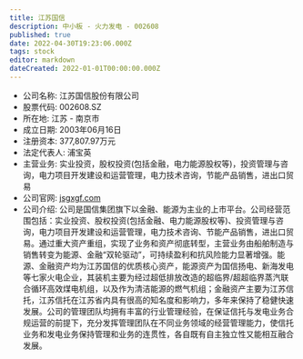 ```yaml
---
title: 江苏国信
description: 中小板 - 火力发电 - 002608
published: true
date: 2022-04-30T19:23:06.000Z
tags: stock
editor: markdown
dateCreated: 2022-01-01T00:00:00.000Z
---
```


- 公司名称: 江苏国信股份有限公司
- 股票代码: 002608.SZ
- 所在地: 江苏 - 南京市
- 成立日期: 2003年06月16日
- 注册资本: 377,807.97万元
- 法定代表人: 浦宝英
- 主营业务: 实业投资，股权投资(包括金融，电力能源股权等)，投资管理与咨询，电力项目开发建设和运营管理，电力技术咨询，节能产品销售，进出口贸易
- 公司官网: [jsgxgf.com](jsgxgf.com)
- 公司介绍: 公司是国信集团旗下以金融、能源为主业的上市平台。公司经营范围包括：实业投资、股权投资(包括金融、电力能源股权等)、投资管理与咨询，电力项目开发建设和运营管理，电力技术咨询、节能产品销售，进出口贸易。通过重大资产重组，实现了业务和资产彻底转型，主营业务由船舶制造与销售转变为能源、金融“双轮驱动”，可持续盈利和抗风险能力显著增强。能源、金融资产均为江苏国信的优质核心资产，能源资产为国信扬电、新海发电等七家火电企业，其装机主要为经过超低排放改造的超临界/超超临界蒸汽联合循环高效煤电机组，以及作为清洁能源的燃气机组；金融资产主要为江苏信托，江苏信托在江苏省内具有很高的知名度和影响力，多年来保持了稳健快速发展。公司的管理团队均拥有丰富的行业管理经验，在保证信托与发电业务合规运营的前提下，充分发挥管理团队在不同业务领域的经营管理能力，使信托业务和发电业务保持管理和业务的连贯性，各自既有自主独立性又能相互融合发展。


